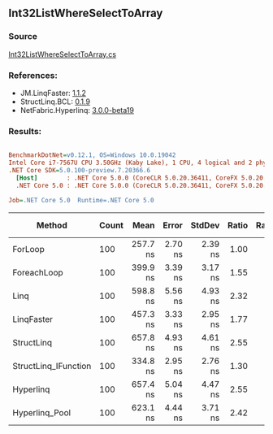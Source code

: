 ﻿## Int32ListWhereSelectToArray

### Source
[Int32ListWhereSelectToArray.cs](../LinqBenchmarks/Int32/List/Int32ListWhereSelectToArray.cs)

### References:
- JM.LinqFaster: [1.1.2](https://www.nuget.org/packages/JM.LinqFaster/1.1.2)
- StructLinq.BCL: [0.1.9](https://www.nuget.org/packages/StructLinq.BCL/0.1.9)
- NetFabric.Hyperlinq: [3.0.0-beta19](https://www.nuget.org/packages/NetFabric.Hyperlinq/3.0.0-beta19)

### Results:
``` ini

BenchmarkDotNet=v0.12.1, OS=Windows 10.0.19042
Intel Core i7-7567U CPU 3.50GHz (Kaby Lake), 1 CPU, 4 logical and 2 physical cores
.NET Core SDK=5.0.100-preview.7.20366.6
  [Host]        : .NET Core 5.0.0 (CoreCLR 5.0.20.36411, CoreFX 5.0.20.36411), X64 RyuJIT
  .NET Core 5.0 : .NET Core 5.0.0 (CoreCLR 5.0.20.36411, CoreFX 5.0.20.36411), X64 RyuJIT

Job=.NET Core 5.0  Runtime=.NET Core 5.0  

```
|               Method | Count |     Mean |   Error |  StdDev | Ratio | RatioSD |  Gen 0 | Gen 1 | Gen 2 | Allocated |
|--------------------- |------ |---------:|--------:|--------:|------:|--------:|-------:|------:|------:|----------:|
|              ForLoop |   100 | 257.7 ns | 2.70 ns | 2.39 ns |  1.00 |    0.00 | 0.4168 |     - |     - |     872 B |
|          ForeachLoop |   100 | 399.9 ns | 3.39 ns | 3.17 ns |  1.55 |    0.02 | 0.4168 |     - |     - |     872 B |
|                 Linq |   100 | 598.8 ns | 5.56 ns | 4.93 ns |  2.32 |    0.02 | 0.3939 |     - |     - |     824 B |
|           LinqFaster |   100 | 457.3 ns | 3.33 ns | 2.95 ns |  1.77 |    0.02 | 0.4168 |     - |     - |     872 B |
|           StructLinq |   100 | 657.8 ns | 4.93 ns | 4.61 ns |  2.55 |    0.03 | 0.4396 |     - |     - |     920 B |
| StructLinq_IFunction |   100 | 334.8 ns | 2.95 ns | 2.76 ns |  1.30 |    0.02 | 0.4396 |     - |     - |     920 B |
|            Hyperlinq |   100 | 657.4 ns | 5.04 ns | 4.47 ns |  2.55 |    0.03 | 0.1068 |     - |     - |     224 B |
|       Hyperlinq_Pool |   100 | 623.1 ns | 4.44 ns | 3.71 ns |  2.42 |    0.02 | 0.0267 |     - |     - |      56 B |
